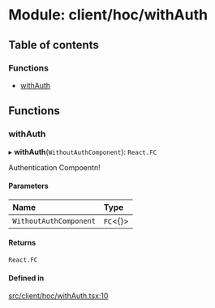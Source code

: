 # Module: client/hoc/withAuth

## Table of contents

### Functions

- [withAuth](../wiki/client.hoc.withAuth#withauth)

## Functions

### withAuth

▸ **withAuth**(`WithoutAuthComponent`): `React.FC`

Authentication Compoentn!

#### Parameters

| Name | Type |
| :------ | :------ |
| `WithoutAuthComponent` | `FC`<{}\> |

#### Returns

`React.FC`

#### Defined in

[src/client/hoc/withAuth.tsx:10](https://github.com/omerdemirkan/cs-130-project/blob/c363b4d/web/src/client/hoc/withAuth.tsx#L10)
